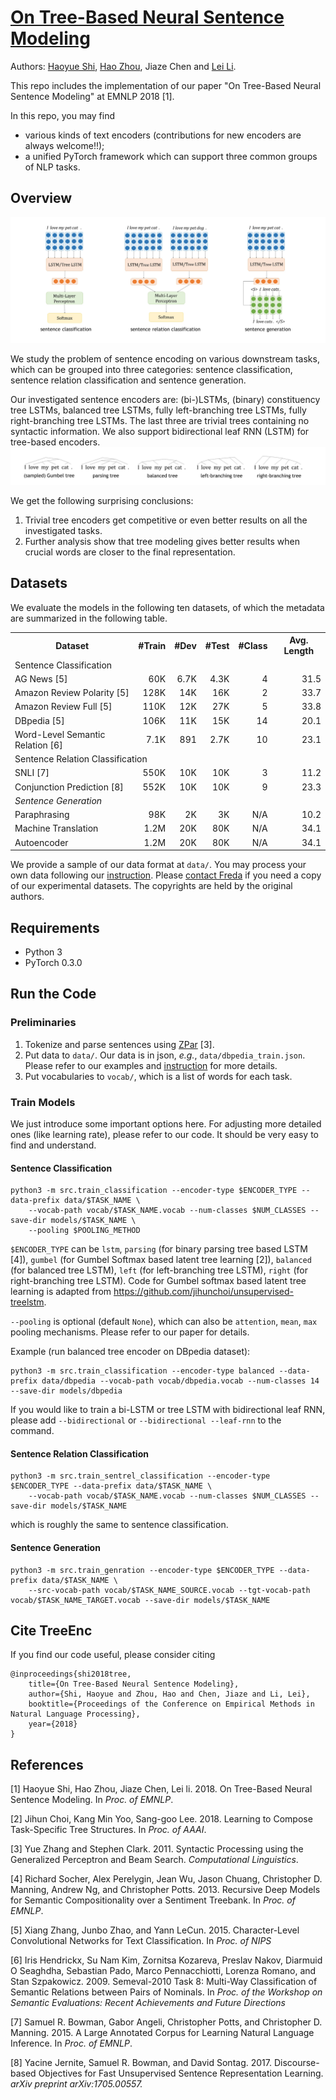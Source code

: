 # [On Tree-Based Neural Sentence Modeling](https://arxiv.org/pdf/1808.09644.pdf)
Authors: [Haoyue Shi](http://explorerfreda.github.io), [Hao Zhou](http://zhouh.github.io), Jiaze Chen and [Lei Li](http://www.cs.cmu.edu/~leili/). 

This repo includes the implementation of our paper "On Tree-Based Neural Sentence Modeling" at EMNLP 2018 [1].


In this repo, you may find 
* various kinds of text encoders (contributions for new encoders are always welcome!!);
* a unified PyTorch framework which can support three common groups of NLP tasks.


## Overview

![intro.jpg](misc/intro.jpg)

We study the problem of sentence encoding on various downstream tasks, which can be grouped into three categories: 
sentence classification, sentence relation classification and sentence generation. 

Our investigated sentence encoders are: (bi-)LSTMs, (binary) constituency tree LSTMs, balanced tree LSTMs, 
fully left-branching tree LSTMs, fully right-branching tree LSTMs. The last three are trivial trees containing no 
syntactic information. We also support bidirectional leaf RNN (LSTM) for tree-based encoders.
![trees.jpg](misc/trees.jpg) 

We get the following surprising conclusions:
1. Trivial tree encoders get competitive or even better results on all the investigated tasks. 
2. Further analysis show that tree modeling gives better results when crucial words are closer to the final 
representation.



## Datasets

We evaluate the models in the following ten datasets, of which the metadata are summarized in the following table. 

<table>
  <tr>
    <th>Dataset</th>
    <th>#Train</th>
    <th>#Dev</th>
    <th>#Test</th>
    <th>#Class</th>
    <th>Avg. Length</th>
  </tr>
  <tr>
    <td colspan="6">Sentence Classification</td>
  </tr>
  <tr>
    <td>AG News [5]</td>
    <td align="right">60K</td>
    <td align="right">6.7K</td>
    <td align="right">4.3K</td>
    <td align="right">4</td>
    <td align="right">31.5</td>
  </tr>
  <tr>
    <td>Amazon Review Polarity [5]</td>
    <td align="right">128K</td>
    <td align="right">14K</td>
    <td align="right">16K</td>
    <td align="right">2</td>
    <td align="right">33.7</td>
  </tr>
  <tr>
    <td>Amazon Review Full [5]</td>
    <td align="right">110K</td>
    <td align="right">12K</td>
    <td align="right">27K</td>
    <td align="right">5</td>
    <td align="right">33.8</td>
  </tr>
  <tr>
    <td>DBpedia [5]</td>
    <td align="right">106K</td>
    <td align="right">11K</td>
    <td align="right">15K</td>
    <td align="right">14</td>
    <td align="right">20.1</td>
  </tr>
  <tr>
    <td>Word-Level Semantic Relation [6]</td>
    <td align="right">7.1K</td>
    <td align="right">891</td>
    <td align="right">2.7K</td>
    <td align="right">10</td>
    <td align="right">23.1</td>
  </tr>
  <tr>
    <td colspan="6">Sentence Relation Classification</td>
  </tr>
  <tr>
    <td>SNLI [7]</td>
    <td align="right">550K</td>
    <td align="right">10K</td>
    <td align="right">10K</td>
    <td align="right">3</td>
    <td align="right">11.2</td>
  </tr>
  <tr>
    <td>Conjunction Prediction [8]</td>
    <td align="right">552K</td>
    <td align="right">10K</td>
    <td align="right">10K</td>
    <td align="right">9</td>
    <td align="right">23.3</td>
  </tr>
  <tr>
    <td colspan="6"><span style="font-style:italic">Sentence Generation</span></td>
  </tr>
  <tr>
    <td>Paraphrasing</td>
    <td align="right">98K</td>
    <td align="right">2K</td>
    <td align="right">3K</td>
    <td align="right">N/A</td>
    <td align="right">10.2</td>
  </tr>
  <tr>
    <td>Machine Translation</td>
    <td align="right">1.2M</td>
    <td align="right">20K</td>
    <td align="right">80K</td>
    <td align="right">N/A</td>
    <td align="right">34.1</td>
  </tr>
  <tr>
    <td>Autoencoder</td>
    <td align="right">1.2M</td>
    <td align="right">20K</td>
    <td align="right">80K</td>
    <td align="right">N/A</td>
    <td align="right">34.1</td>
  </tr>
</table>


We provide a sample of our data format at ``data/``.
You may process your own data following our [instruction](data/data-instruction.md).
Please [contact Freda](mailto:freda@ttic.edu) if you need a copy of our experimental datasets. The copyrights
are held by the original authors.  


## Requirements
* Python 3
* PyTorch 0.3.0

## Run the Code

### Preliminaries
1. Tokenize and parse sentences using [ZPar](https://www.sutd.edu.sg/cmsresource/faculty/yuezhang/zpar.html) [3].
2. Put data to ``data/``. Our data is in json, *e.g.*, ``data/dbpedia_train.json``. Please refer to our examples and 
[instruction](data/data-instruction.md) for more details.
3. Put vocabularies to ``vocab/``, which is a list of words for each task.

### Train Models

We just introduce some important options here. For adjusting more detailed ones (like learning rate), please refer to
 our code. It should be very easy to find and understand. 

#### Sentence Classification 
```
python3 -m src.train_classification --encoder-type $ENCODER_TYPE --data-prefix data/$TASK_NAME \
    --vocab-path vocab/$TASK_NAME.vocab --num-classes $NUM_CLASSES --save-dir models/$TASK_NAME \
    --pooling $POOLING_METHOD
```

``$ENCODER_TYPE`` can be ``lstm``, ``parsing`` (for binary parsing tree based LSTM [4]), ``gumbel`` (for Gumbel 
Softmax based latent tree learning [2]), ``balanced`` (for balanced tree LSTM), ``left`` (for left-branching tree 
LSTM), ``right`` (for right-branching tree LSTM). Code for Gumbel softmax based latent tree learning is adapted from 
https://github.com/jihunchoi/unsupervised-treelstm.  

``--pooling`` is optional (default ``None``), which can also be ``attention``, ``mean``, ``max`` pooling mechanisms. 
Please refer to our paper for details. 

Example (run balanced tree encoder on DBpedia dataset): 
```
python3 -m src.train_classification --encoder-type balanced --data-prefix data/dbpedia --vocab-path vocab/dbpedia.vocab --num-classes 14 --save-dir models/dbpedia
```

If you would like to train a bi-LSTM or tree LSTM with bidirectional leaf RNN, please add ``--bidirectional`` or 
``--bidirectional --leaf-rnn`` to the command. 

#### Sentence Relation Classification
```
python3 -m src.train_sentrel_classification --encoder-type $ENCODER_TYPE --data-prefix data/$TASK_NAME \
    --vocab-path vocab/$TASK_NAME.vocab --num-classes $NUM_CLASSES --save-dir models/$TASK_NAME 
```
which is roughly the same to sentence classification. 

#### Sentence Generation
```
python3 -m src.train_genration --encoder-type $ENCODER_TYPE --data-prefix data/$TASK_NAME \
    --src-vocab-path vocab/$TASK_NAME_SOURCE.vocab --tgt-vocab-path vocab/$TASK_NAME_TARGET.vocab --save-dir models/$TASK_NAME 
```

## Cite TreeEnc
If you find our code useful, please consider citing
```
@inproceedings{shi2018tree,
    title={On Tree-Based Neural Sentence Modeling},
    author={Shi, Haoyue and Zhou, Hao and Chen, Jiaze and Li, Lei},
    booktitle={Proceedings of the Conference on Empirical Methods in Natural Language Processing},
    year={2018}
}
```

 


## References
[1] Haoyue Shi, Hao Zhou, Jiaze Chen, Lei li. 2018. On Tree-Based Neural Sentence Modeling. In *Proc. of EMNLP*.

[2] Jihun Choi, Kang Min Yoo, Sang-goo Lee. 2018. Learning to Compose Task-Specific Tree Structures. In *Proc. of AAAI*. 

[3] Yue Zhang and Stephen Clark. 2011. Syntactic Processing using the Generalized Perceptron and Beam Search. *Computational Linguistics*.

[4] Richard Socher, Alex Perelygin, Jean Wu, Jason Chuang, Christopher D. Manning, Andrew Ng, and Christopher Potts. 2013. Recursive Deep Models for Semantic Compositionality over a Sentiment Treebank. In *Proc. of EMNLP*.

[5] Xiang Zhang, Junbo Zhao, and Yann LeCun. 2015. Character-Level Convolutional Networks for Text Classification. In *Proc. of NIPS*

[6] Iris Hendrickx, Su Nam Kim, Zornitsa Kozareva, Preslav Nakov, Diarmuid O Seaghdha, Sebastian Pado, Marco Pennacchiotti, Lorenza Romano, and Stan Szpakowicz. 2009. Semeval-2010 Task 8: Multi-Way Classification of Semantic Relations between Pairs of Nominals. In *Proc. of the Workshop on Semantic Evaluations: Recent Achievements and Future Directions*

[7] Samuel R. Bowman, Gabor Angeli, Christopher Potts, and Christopher D. Manning. 2015. A Large Annotated Corpus for Learning Natural Language Inference. In *Proc. of EMNLP*.

[8] Yacine Jernite, Samuel R. Bowman, and David Sontag. 2017. Discourse-based Objectives for Fast Unsupervised Sentence Representation Learning. *arXiv preprint arXiv:1705.00557.*

